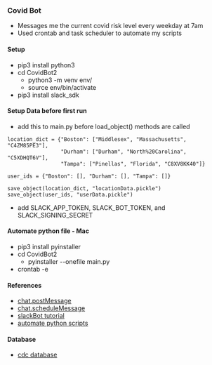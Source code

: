 ### Covid Bot
- Messages me the current covid risk level every weekday at 7am
- Used crontab and task scheduler to automate my scripts

#### Setup
- pip3 install python3
- cd CovidBot2
    - python3 -m venv env/
    - source env/bin/activate
- pip3 install slack_sdk

#### Setup Data before first run
- add this to main.py before load_object() methods are called
```
location_dict = {"Boston": ["Middlesex", "Massachusetts", "C4ZM85PE3"],
                 "Durham": ["Durham", "North%20Carolina", "C5XDHQT6V"],
                 "Tampa": ["Pinellas", "Florida", "C8XV8KK40"]}

user_ids = {"Boston": [], "Durham": [], "Tampa": []}

save_object(location_dict, "locationData.pickle")
save_object(user_ids, "userData.pickle")
```
- add SLACK_APP_TOKEN, SLACK_BOT_TOKEN, and SLACK_SIGNING_SECRET


#### Automate python file - Mac
- pip3 install pyinstaller
- cd CovidBot2
    - pyinstaller --onefile main.py
- crontab -e

#### References
- [chat.postMessage](https://api.slack.com/methods/chat.postMessage)
- [chat.scheduleMessage](https://api.slack.com/methods/chat.scheduleMessage)
- [slackBot tutorial](https://github.com/slackapi/python-slack-sdk/tree/main/tutorial)
- [automate python scripts](https://towardsdatascience.com/how-to-easily-automate-your-python-scripts-on-mac-and-windows-459388c9cc94)

#### Database
- [cdc database](https://data.cdc.gov/resource/3nnm-4jni.json)